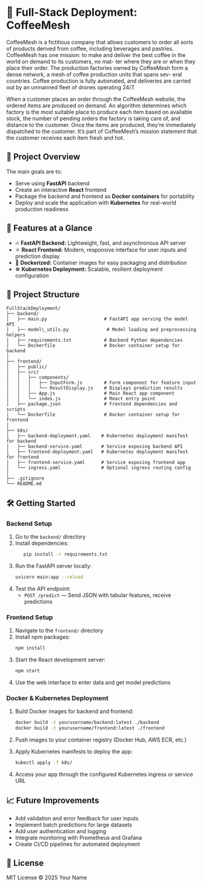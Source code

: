 # 🚀 Full-Stack Deployment: CoffeeMesh

CoffeeMesh is a fictitious company that allows customers to order all sorts of products
derived from coffee, including beverages and pastries. CoffeeMesh has one mission:
to make and deliver the best coffee in the world on demand to its customers, no mat-
ter where they are or when they place their order. The production factories owned by
CoffeeMesh form a dense network, a mesh of coffee production units that spans sev-
eral countries. Coffee production is fully automated, and deliveries are carried out by
an unmanned fleet of drones operating 24/7.

When a customer places an order through the CoffeeMesh website, the ordered
items are produced on demand. An algorithm determines which factory is the most
suitable place to produce each item based on available stock, the number of pending
orders the factory is taking care of, and distance to the customer. Once the items are
produced, they’re immediately dispatched to the customer. It’s part of CoffeeMesh’s
mission statement that the customer receives each item fresh and hot.

## 🎯 Project Overview

The main goals are to:

- Serve using **FastAPI** backend  
- Create an interactive **React** frontend
- Package the backend and frontend as **Docker containers** for portability  
- Deploy and scale the application with **Kubernetes** for real-world production readiness  

## 🚀 Features at a Glance
 
- 🔥 **FastAPI Backend:** Lightweight, fast, and asynchronous API server  
- ⚛️ **React Frontend:** Modern, responsive interface for user inputs and prediction display  
- 🐳 **Dockerized:** Container images for easy packaging and distribution  
- ☸️ **Kubernetes Deployment:** Scalable, resilient deployment configuration  

## 📁 Project Structure

```
FullStackDeployment/
├── backend/
│   ├── main.py                     # FastAPI app serving the model API
│   ├── model\_utils.py              # Model loading and preprocessing helpers
│   ├── requirements.txt            # Backend Python dependencies
│   └── Dockerfile                  # Docker container setup for backend
│
├── frontend/
│   ├── public/
│   ├── src/
│   │   ├── components/
│   │   │   ├── InputForm.js        # Form component for feature input
│   │   │   └── ResultDisplay.js    # Displays prediction results
│   │   ├── App.js                  # Main React app component
│   │   └── index.js                # React entry point
│   ├── package.json                # Frontend dependencies and scripts
│   └── Dockerfile                  # Docker container setup for frontend
│
├── k8s/
│   ├── backend-deployment.yaml    # Kubernetes deployment manifest for backend
│   ├── backend-service.yaml       # Service exposing backend API
│   ├── frontend-deployment.yaml   # Kubernetes deployment manifest for frontend
│   ├── frontend-service.yaml      # Service exposing frontend app
│   └── ingress.yaml               # Optional ingress routing config
│
├── .gitignore
└── README.md

```

## 🛠️ Getting Started

### Backend Setup

1. Go to the `backend/` directory  
2. Install dependencies:
   ```bash
      pip install -r requirements.txt
   ```
3. Run the FastAPI server locally:
   ```bash
   uvicorn main:app --reload
   ```
4. Test the API endpoint:
   * `POST /predict` — Send JSON with tabular features, receive predictions


### Frontend Setup

1. Navigate to the `frontend/` directory
2. Install npm packages:
   ```bash
   npm install
   ```
3. Start the React development server:
   ```bash
   npm start
   ```
4. Use the web interface to enter data and get model predictions

### Docker & Kubernetes Deployment

1. Build Docker images for backend and frontend:

   ```bash
   docker build -t yourusername/backend:latest ./backend
   docker build -t yourusername/frontend:latest ./frontend
   ```

2. Push images to your container registry (Docker Hub, AWS ECR, etc.)

3. Apply Kubernetes manifests to deploy the app:

   ```bash
   kubectl apply -f k8s/
   ```

4. Access your app through the configured Kubernetes ingress or service URL

## 📈 Future Improvements

* Add validation and error feedback for user inputs
* Implement batch predictions for large datasets
* Add user authentication and logging
* Integrate monitoring with Prometheus and Grafana
* Create CI/CD pipelines for automated deployment

## 📄 License

MIT License © 2025 Your Name
